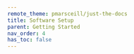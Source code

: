 ```yaml
---
remote_theme: pmarsceill/just-the-docs
title: Software Setup
parent: Getting Started
nav_order: 4
has_toc: false
---
```

